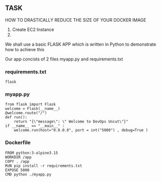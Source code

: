 TASK
-------
HOW TO DRASTICALLY REDUCE THE SIZE OF YOUR DOCKER IMAGE

1. Create EC2 Instance
2. 

We shall use a basic FLASK APP which is written in Python to demonstrate how to achieve this

Our app concists of 2 files
myapp.py and requirements.txt


### requirements.txt
```
flask
```
### myapp.py
```
from flask import Flask
welcome = Flask(__name__)
@welcome.route("/")
def run():
    return "{\"message\": \" Welcome to DevOps Uncut\"}"
if __name__ == "__main__" :
    welcome.run(host="0.0.0.0", port = int("5000") , debug=True )
```

### Dockerfile
```
FROM python:3-alpine3.15
WORKDIR /app
COPY . /app
RUN pip install -r requirements.txt
EXPOSE 5000
CMD python ./myapp.py
```